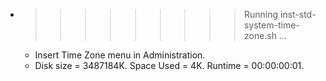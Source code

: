 * >>>>>>>>> Running inst-std-system-time-zone.sh ...
  * Insert Time Zone menu in Administration.
  * Disk size = 3487184K. Space Used = 4K. Runtime = 00:00:00:01.
